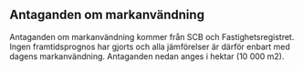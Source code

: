 ## Antaganden om markanvändning

Antaganden om markanvändning kommer från SCB och Fastighetsregistret. Ingen framtidsprognos har gjorts och alla jämförelser är därför enbart med dagens markanvändning. Antaganden nedan anges i hektar (10 000 m2).